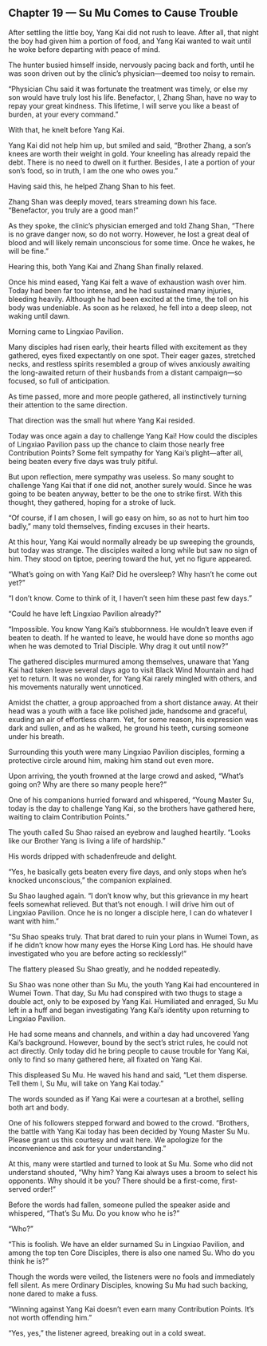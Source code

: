 ## Chapter 19 — Su Mu Comes to Cause Trouble

After settling the little boy, Yang Kai did not rush to leave. After all, that night the boy had given him a portion of food, and Yang Kai wanted to wait until he woke before departing with peace of mind.

The hunter busied himself inside, nervously pacing back and forth, until he was soon driven out by the clinic’s physician—deemed too noisy to remain.

“Physician Chu said it was fortunate the treatment was timely, or else my son would have truly lost his life. Benefactor, I, Zhang Shan, have no way to repay your great kindness. This lifetime, I will serve you like a beast of burden, at your every command.”

With that, he knelt before Yang Kai.

Yang Kai did not help him up, but smiled and said, “Brother Zhang, a son’s knees are worth their weight in gold. Your kneeling has already repaid the debt. There is no need to dwell on it further. Besides, I ate a portion of your son’s food, so in truth, I am the one who owes you.”

Having said this, he helped Zhang Shan to his feet.

Zhang Shan was deeply moved, tears streaming down his face. “Benefactor, you truly are a good man!”

As they spoke, the clinic’s physician emerged and told Zhang Shan, “There is no grave danger now, so do not worry. However, he lost a great deal of blood and will likely remain unconscious for some time. Once he wakes, he will be fine.”

Hearing this, both Yang Kai and Zhang Shan finally relaxed.

Once his mind eased, Yang Kai felt a wave of exhaustion wash over him. Today had been far too intense, and he had sustained many injuries, bleeding heavily. Although he had been excited at the time, the toll on his body was undeniable. As soon as he relaxed, he fell into a deep sleep, not waking until dawn.

Morning came to Lingxiao Pavilion.

Many disciples had risen early, their hearts filled with excitement as they gathered, eyes fixed expectantly on one spot. Their eager gazes, stretched necks, and restless spirits resembled a group of wives anxiously awaiting the long-awaited return of their husbands from a distant campaign—so focused, so full of anticipation.

As time passed, more and more people gathered, all instinctively turning their attention to the same direction.

That direction was the small hut where Yang Kai resided.

Today was once again a day to challenge Yang Kai! How could the disciples of Lingxiao Pavilion pass up the chance to claim those nearly free Contribution Points? Some felt sympathy for Yang Kai’s plight—after all, being beaten every five days was truly pitiful.

But upon reflection, mere sympathy was useless. So many sought to challenge Yang Kai that if one did not, another surely would. Since he was going to be beaten anyway, better to be the one to strike first. With this thought, they gathered, hoping for a stroke of luck.

“Of course, if I am chosen, I will go easy on him, so as not to hurt him too badly,” many told themselves, finding excuses in their hearts.

At this hour, Yang Kai would normally already be up sweeping the grounds, but today was strange. The disciples waited a long while but saw no sign of him. They stood on tiptoe, peering toward the hut, yet no figure appeared.

“What’s going on with Yang Kai? Did he oversleep? Why hasn’t he come out yet?”

“I don’t know. Come to think of it, I haven’t seen him these past few days.”

“Could he have left Lingxiao Pavilion already?”

“Impossible. You know Yang Kai’s stubbornness. He wouldn’t leave even if beaten to death. If he wanted to leave, he would have done so months ago when he was demoted to Trial Disciple. Why drag it out until now?”

The gathered disciples murmured among themselves, unaware that Yang Kai had taken leave several days ago to visit Black Wind Mountain and had yet to return. It was no wonder, for Yang Kai rarely mingled with others, and his movements naturally went unnoticed.

Amidst the chatter, a group approached from a short distance away. At their head was a youth with a face like polished jade, handsome and graceful, exuding an air of effortless charm. Yet, for some reason, his expression was dark and sullen, and as he walked, he ground his teeth, cursing someone under his breath.

Surrounding this youth were many Lingxiao Pavilion disciples, forming a protective circle around him, making him stand out even more.

Upon arriving, the youth frowned at the large crowd and asked, “What’s going on? Why are there so many people here?”

One of his companions hurried forward and whispered, “Young Master Su, today is the day to challenge Yang Kai, so the brothers have gathered here, waiting to claim Contribution Points.”

The youth called Su Shao raised an eyebrow and laughed heartily. “Looks like our Brother Yang is living a life of hardship.”

His words dripped with schadenfreude and delight.

“Yes, he basically gets beaten every five days, and only stops when he’s knocked unconscious,” the companion explained.

Su Shao laughed again. “I don’t know why, but this grievance in my heart feels somewhat relieved. But that’s not enough. I will drive him out of Lingxiao Pavilion. Once he is no longer a disciple here, I can do whatever I want with him.”

“Su Shao speaks truly. That brat dared to ruin your plans in Wumei Town, as if he didn’t know how many eyes the Horse King Lord has. He should have investigated who you are before acting so recklessly!”

The flattery pleased Su Shao greatly, and he nodded repeatedly.

Su Shao was none other than Su Mu, the youth Yang Kai had encountered in Wumei Town. That day, Su Mu had conspired with two thugs to stage a double act, only to be exposed by Yang Kai. Humiliated and enraged, Su Mu left in a huff and began investigating Yang Kai’s identity upon returning to Lingxiao Pavilion.

He had some means and channels, and within a day had uncovered Yang Kai’s background. However, bound by the sect’s strict rules, he could not act directly. Only today did he bring people to cause trouble for Yang Kai, only to find so many gathered here, all fixated on Yang Kai.

This displeased Su Mu. He waved his hand and said, “Let them disperse. Tell them I, Su Mu, will take on Yang Kai today.”

The words sounded as if Yang Kai were a courtesan at a brothel, selling both art and body.

One of his followers stepped forward and bowed to the crowd. “Brothers, the battle with Yang Kai today has been decided by Young Master Su Mu. Please grant us this courtesy and wait here. We apologize for the inconvenience and ask for your understanding.”

At this, many were startled and turned to look at Su Mu. Some who did not understand shouted, “Why him? Yang Kai always uses a broom to select his opponents. Why should it be you? There should be a first-come, first-served order!”

Before the words had fallen, someone pulled the speaker aside and whispered, “That’s Su Mu. Do you know who he is?”

“Who?”

“This is foolish. We have an elder surnamed Su in Lingxiao Pavilion, and among the top ten Core Disciples, there is also one named Su. Who do you think he is?”

Though the words were veiled, the listeners were no fools and immediately fell silent. As mere Ordinary Disciples, knowing Su Mu had such backing, none dared to make a fuss.

“Winning against Yang Kai doesn’t even earn many Contribution Points. It’s not worth offending him.”

“Yes, yes,” the listener agreed, breaking out in a cold sweat.